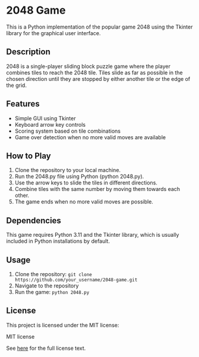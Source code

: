 # 2048 Game
This is a Python implementation of the popular game 2048 using the Tkinter library for the graphical user interface.

## Description
2048 is a single-player sliding block puzzle game where the player combines tiles to reach the 2048 tile. Tiles slide as far as possible in the chosen direction until they are stopped by either another tile or the edge of the grid.

## Features
- Simple GUI using Tkinter
- Keyboard arrow key controls
- Scoring system based on tile combinations
- Game over detection when no more valid moves are available

## How to Play
1. Clone the repository to your local machine.
2. Run the 2048.py file using Python (python 2048.py).
3. Use the arrow keys to slide the tiles in different directions.
4. Combine tiles with the same number by moving them towards each other.
5. The game ends when no more valid moves are possible.

## Dependencies
This game requires Python 3.11 and the Tkinter library, which is usually included in Python installations by default.

## Usage
1. Clone the repository: `git clone https://github.com/your_username/2048-game.git`
2. Navigate to the repository
3. Run the game: `python 2048.py`

## License
This project is licensed under the MIT license:

MIT license

See [here](https://opensource.org/licenses/MIT) for the full license text.
